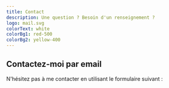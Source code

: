 ```yaml
---
title: Contact
description: Une question ? Besoin d'un renseignement ?
logo: mail.svg
colorText: white
colorBg1: red-500
colorBg2: yellow-400
---
```


## Contactez-moi par email
N'hésitez pas à me contacter en utilisant le formulaire suivant :

<contact-form></contact-form>
